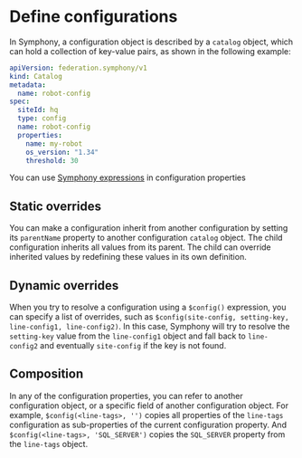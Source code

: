 # Define configurations

In Symphony, a configuration object is described by a `catalog` object, which can hold a collection of key-value pairs, as shown in the following example:

```yaml
apiVersion: federation.symphony/v1
kind: Catalog
metadata:
  name: robot-config
spec:  
  siteId: hq
  type: config
  name: robot-config
  properties:
    name: my-robot
    os_version: "1.34"
    threshold: 30
```

You can use [Symphony expressions](../uom/property-expressions.md) in configuration properties

## Static overrides

You can make a configuration inherit from another configuration by setting its `parentName` property to another configuration `catalog` object. The child configuration inherits all values from its parent. The child can override inherited values by redefining these values in its own definition.

## Dynamic overrides

When you try to resolve a configuration using a `$config()` expression, you can specify a list of overrides, such as `$config(site-config, setting-key, line-config1, line-config2)`. In this case, Symphony will try to resolve the `setting-key` value from the `line-config1` object and fall back to `line-config2` and eventually `site-config` if the key is not found.

## Composition

In any of the configuration properties, you can refer to another configuration object, or a specific field of another configuration object. For example, `$config(<line-tags>, '')` copies all properties of the `line-tags` configuration as sub-properties of the current configuration property. And `$config(<line-tags>, 'SQL_SERVER')` copies the `SQL_SERVER` property from the `line-tags` object.
